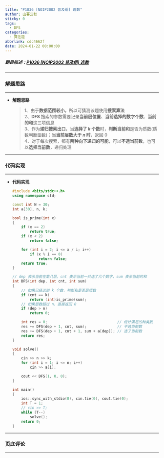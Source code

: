 ```yaml
---
title: "P1036 [NOIP2002 普及组] 选数"
author: 山暮云秋
sticky: 0
tags:
  - DFS
categories:
  - 算法题
abbrlink: cdc4662f
date: 2024-01-22 00:00:00
---
```


##### 题目描述：[P1036 [NOIP2002 普及组] 选数](https://www.luogu.com.cn/problem/P1036)

---

### **解题思路**

---

- **解题思路**

  > 1、由于**数据范围较小**，所以可猜测该题使用**搜索算法**  
  > 2、**DFS** 搜索的参数需要记录**当前层位置**、**当前选择的数字个数**、**当前的和**这三项信息  
  > 3、作为**递归搜索出口**，当**选择了 $k$ 个数**时，**判断当前和**是否为质数(质数判断函数)；当**当前层数大于 $n$ 时**，返回 $0$  
  > 4、对于每次搜索，都有**两种向下递归的可能**，可以**不选当前数**，也可以**选择当前数**，递归处理

---

### **代码实现**

---

- **代码实现**

  ```cpp
  #include <bits/stdc++.h>
  using namespace std;

  const int N = 30;
  int a[30], n, k;

  bool is_prime(int x)
  {
      if (x == 2)
          return true;
      if (x < 2)
          return false;

      for (int i = 2; i <= x / i; i++)
          if (x % i == 0)
              return false;
      return true;
  }

  // dep 表示当前在第几层，cnt 表示当前一共选了几个数字，sum 表示当前的和
  int DFS(int dep, int cnt, int sum)
  {
      // 如果已经选到 k 个数，判断和是否是质数
      if (cnt == k)
          return (int)is_prime(sum);
      // 如果层数超过 n，直接返回 0
      if (dep > n)
          return 0;

      int res = 0;                                // 统计满足的种类数
      res += DFS(dep + 1, cnt, sum);              // 不选当前数
      res += DFS(dep + 1, cnt + 1, sum + a[dep]); // 选了当前数
      return res;
  }

  void solve()
  {
      cin >> n >> k;
      for (int i = 1; i <= n; i++)
          cin >> a[i];

      cout << DFS(1, 0, 0);
  }

  int main()
  {
      ios::sync_with_stdio(0), cin.tie(0), cout.tie(0);
      int T = 1;
      // cin >> T;
      while (T--)
          solve();
      return 0;
  }
  ```

---

### **页底评论**

---

